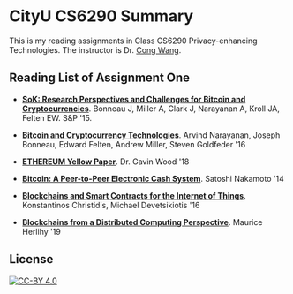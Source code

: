 # **CityU CS6290 Summary**
This is my reading assignments in Class CS6290 Privacy-enhancing Technologies. The instructor is Dr. [Cong Wang](http://www.cs.cityu.edu.hk/~congwang/).

## **Reading List of Assignment One**

- **[SoK: Research Perspectives and Challenges for Bitcoin and Cryptocurrencies](http://www.jbonneau.com/doc/BMCNKF15-IEEESP-bitcoin.pdf)**. Bonneau J, Miller A, Clark J, Narayanan A, Kroll JA, Felten EW. S&P '15.

- **[Bitcoin and Cryptocurrency Technologies](https://lopp.net/pdf/princeton_bitcoin_book.pdf)**. Arvind Narayanan, Joseph Bonneau, Edward Felten, Andrew Miller, Steven Goldfeder '16

- **[ETHEREUM Yellow Paper](https://ethereum.github.io/yellowpaper/paper.pdf)**. Dr. Gavin Wood '18

- **[Bitcoin: A Peer-to-Peer Electronic Cash System](https://bitcoin.org/bitcoin.pdf)**. Satoshi Nakamoto '14

- **[Blockchains and Smart Contracts for the Internet of Things](https://mycourses.aalto.fi/pluginfile.php/378344/mod_resource/content/1/Christidis%20and%20Devetsikiotis.pdf)**. Konstantinos Christidis, Michael Devetsikiotis '16

- **[Blockchains from a Distributed Computing Perspective](https://cacm.acm.org/magazines/2019/2/234355-blockchains-from-a-distributed-computing-perspective/fulltext)**. Maurice Herlihy '19

## License

[![CC-BY 4.0](https://mirrors.creativecommons.org/presskit/buttons/88x31/svg/by.svg)](http://creativecommons.org/licenses/by/4.0/)